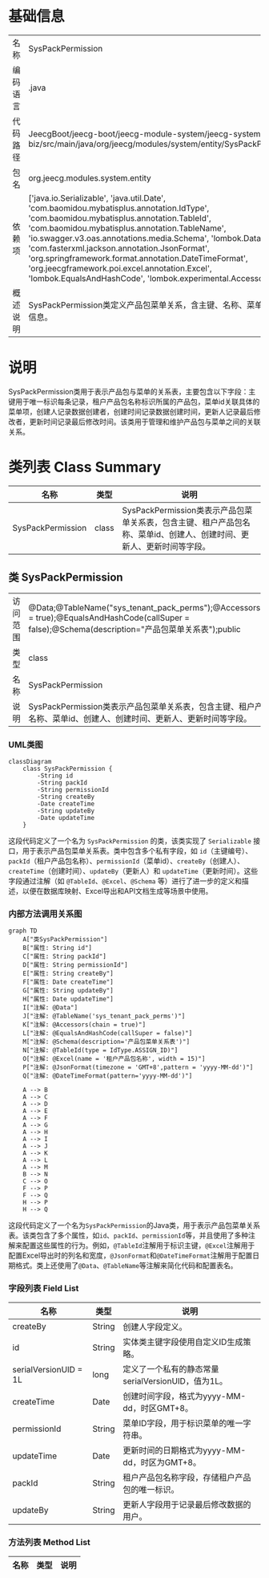 # 基础信息

|      |      |
|------|------|
| 名称 | SysPackPermission |
| 编码语言 | .java |
| 代码路径 | JeecgBoot/jeecg-boot/jeecg-module-system/jeecg-system-biz/src/main/java/org/jeecg/modules/system/entity/SysPackPermission.java |
| 包名 | org.jeecg.modules.system.entity |
| 依赖项 | ['java.io.Serializable', 'java.util.Date', 'com.baomidou.mybatisplus.annotation.IdType', 'com.baomidou.mybatisplus.annotation.TableId', 'com.baomidou.mybatisplus.annotation.TableName', 'io.swagger.v3.oas.annotations.media.Schema', 'lombok.Data', 'com.fasterxml.jackson.annotation.JsonFormat', 'org.springframework.format.annotation.DateTimeFormat', 'org.jeecgframework.poi.excel.annotation.Excel', 'lombok.EqualsAndHashCode', 'lombok.experimental.Accessors'] |
| 概述说明 | SysPackPermission类定义产品包菜单关系，含主键、名称、菜单ID及创建更新信息。 |

# 说明

SysPackPermission类用于表示产品包与菜单的关系表，主要包含以下字段：主键用于唯一标识每条记录，租户产品包名称标识所属的产品包，菜单id关联具体的菜单项，创建人记录数据创建者，创建时间记录数据创建时间，更新人记录最后修改者，更新时间记录最后修改时间。该类用于管理和维护产品包与菜单之间的关联关系。

# 类列表 Class Summary

| 名称   | 类型  | 说明 |
|-------|------|-------------|
| SysPackPermission | class | SysPackPermission类表示产品包菜单关系表，包含主键、租户产品包名称、菜单id、创建人、创建时间、更新人、更新时间等字段。 |



## 类 SysPackPermission

|      |      |
|------|------|
| 访问范围 | @Data;@TableName("sys_tenant_pack_perms");@Accessors(chain = true);@EqualsAndHashCode(callSuper = false);@Schema(description="产品包菜单关系表");public |
| 类型 | class |
| 名称 | SysPackPermission |
| 说明 | SysPackPermission类表示产品包菜单关系表，包含主键、租户产品包名称、菜单id、创建人、创建时间、更新人、更新时间等字段。 |


### UML类图

```mermaid
classDiagram
    class SysPackPermission {
        -String id
        -String packId
        -String permissionId
        -String createBy
        -Date createTime
        -String updateBy
        -Date updateTime
    }
```

这段代码定义了一个名为 `SysPackPermission` 的类，该类实现了 `Serializable` 接口，用于表示产品包菜单关系表。类中包含多个私有字段，如 `id`（主键编号）、`packId`（租户产品包名称）、`permissionId`（菜单id）、`createBy`（创建人）、`createTime`（创建时间）、`updateBy`（更新人）和 `updateTime`（更新时间）。这些字段通过注解（如 `@TableId`、`@Excel`、`@Schema` 等）进行了进一步的定义和描述，以便在数据库映射、Excel导出和API文档生成等场景中使用。


### 内部方法调用关系图

```mermaid
graph TD
    A["类SysPackPermission"]
    B["属性: String id"]
    C["属性: String packId"]
    D["属性: String permissionId"]
    E["属性: String createBy"]
    F["属性: Date createTime"]
    G["属性: String updateBy"]
    H["属性: Date updateTime"]
    I["注解: @Data"]
    J["注解: @TableName('sys_tenant_pack_perms')"]
    K["注解: @Accessors(chain = true)"]
    L["注解: @EqualsAndHashCode(callSuper = false)"]
    M["注解: @Schema(description='产品包菜单关系表')"]
    N["注解: @TableId(type = IdType.ASSIGN_ID)"]
    O["注解: @Excel(name = '租户产品包名称', width = 15)"]
    P["注解: @JsonFormat(timezone = 'GMT+8',pattern = 'yyyy-MM-dd')"]
    Q["注解: @DateTimeFormat(pattern='yyyy-MM-dd')"]

    A --> B
    A --> C
    A --> D
    A --> E
    A --> F
    A --> G
    A --> H
    A --> I
    A --> J
    A --> K
    A --> L
    A --> M
    B --> N
    C --> O
    F --> P
    F --> Q
    H --> P
    H --> Q
```

这段代码定义了一个名为`SysPackPermission`的Java类，用于表示产品包菜单关系表。该类包含了多个属性，如`id`、`packId`、`permissionId`等，并且使用了多种注解来配置这些属性的行为。例如，`@TableId`注解用于标识主键，`@Excel`注解用于配置Excel导出时的列名和宽度，`@JsonFormat`和`@DateTimeFormat`注解用于配置日期格式。类上还使用了`@Data`、`@TableName`等注解来简化代码和配置表名。

### 字段列表 Field List

| 名称  | 类型  | 说明 |
|-------|-------|------|
| createBy | String | 创建人字段定义。 |
| id | String | 实体类主键字段使用自定义ID生成策略。 |
| serialVersionUID = 1L | long | 定义了一个私有的静态常量serialVersionUID，值为1L。 |
| createTime | Date | 创建时间字段，格式为yyyy-MM-dd，时区GMT+8。 |
| permissionId | String | 菜单ID字段，用于标识菜单的唯一字符串。 |
| updateTime | Date | 更新时间的日期格式为yyyy-MM-dd，时区为GMT+8。 |
| packId | String | 租户产品包名称字段，存储租户产品包的唯一标识。 |
| updateBy | String | 更新人字段用于记录最后修改数据的用户。 |

### 方法列表 Method List

| 名称  | 类型  | 说明 |
|-------|-------|------|





